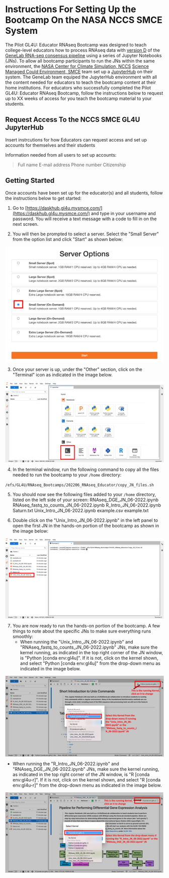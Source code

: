 # Instructions For Setting Up the Bootcamp On the NASA NCCS SMCE System 

The Pilot GL4U: Educator RNAseq Bootcamp was designed to teach college-level educators how to process RNAseq data with [version D]() of the [GeneLab RNA-seq consensus pipeline](https://www.ncbi.nlm.nih.gov/pmc/articles/PMC8044432/) using a series of Jupyter Notebooks (JNs). To allow all bootcamp participants to run the JNs within the same environment, the [NASA Center for Climate Simulation, NCCS](https://www.nccs.nasa.gov/) [Science Managed Could Environment, SMCE](https://www.nccs.nasa.gov/systems/SMCE) team set up a [JupyterHub](https://jupyter.org/hub) on their system. The GeneLab team equiped the JupyterHub environment with all the content needed for educators to teach the bootcamp content at their home institutions. For educators who successfully completed the Pilot GL4U: Educator RNAseq Bootcamp, follow the instructions below to request up to XX weeks of access for you teach the bootcamp material to your students.     

## Request Access To the NCCS SMCE GL4U JupyterHub

Insert instrcutions for how Educators can request access and set up accounts for themselves and their students

Information needed from all users to set up accounts:
> Full name
> E-mail address
> Phone number
> Citizenship

## Getting Started

Once accounts have been set up for the educator(s) and all students, follow the instructions below to get started:

1. Go to [https://daskhub.gl4u.mysmce.com/](https://daskhub.gl4u.mysmce.com/) and type in your username and password. You will receive a text message with a code to fill in on the next screen.

2. You will then be prompted to select a server. Select the "Small Server" from the option list and click "Start" as shown below:

<img src="images/server_options.png" align="center" alt=""/>

3. Once your server is up, under the "Other" section, click on the "Terminal" icon as indicated in the image below.

<img src="images/launcher_options.png" align="center" alt=""/>

4. In the terminal window, run the following command to copy all the files needed to run the bootcamp to your `/home` directory:

`/efs/GL4U/RNAseq_Bootcamps/202206_RNAseq_Educator/copy_JN_files.sh`

5. You should now see the following files added to your `/home` directory, listed on the left side of your screen:
   RNAseq_DGE_JN_06-2022.ipynb
   RNAseq_fastq_to_counts_JN_06-2022.ipynb
   R_Intro_JN_06-2022.ipynb
   Saturn.txt
   Unix_Intro_JN_06-2022.ipynb
   example.csv
   example.txt

6. Double click on the "Unix_Intro_JN_06-2022.ipynb" in the left panel to open the first JN in the hands-on portion of the bootcamp as shown in the image below:

<img src="images/JN_files.png" align="center" alt=""/> 

7. You are now ready to run the hands-on portion of the bootcamp. A few things to note about the specific JNs to make sure everything runs smoothly:
   * When running the "Unix_Intro_JN_06-2022.ipynb" and "RNAseq_fastq_to_counts_JN_06-2022.ipynb" JNs, make sure the kernel running, as indicated in the top right corner of the JN window, is "Python [conda env:gl4u]". If it is not, click on the kernel shown, and select "Python [conda env:gl4u]" from the drop-down menu as indicated in the image below.

<img src="images/python_kernel.png" align="center" alt=""/>

   * When running the "R_Intro_JN_06-2022.ipynb" and "RNAseq_DGE_JN_06-2022.ipynb" JNs, make sure the kernel running, as indicated in the top right corner of the JN window, is "R [conda env:gl4u-r]". If it is not, click on the kernel shown, and select "R [conda env:gl4u-r]" from the drop-down menu as indicated in the image below.

<img src="images/R_kernel.png" align="center" alt=""/>

